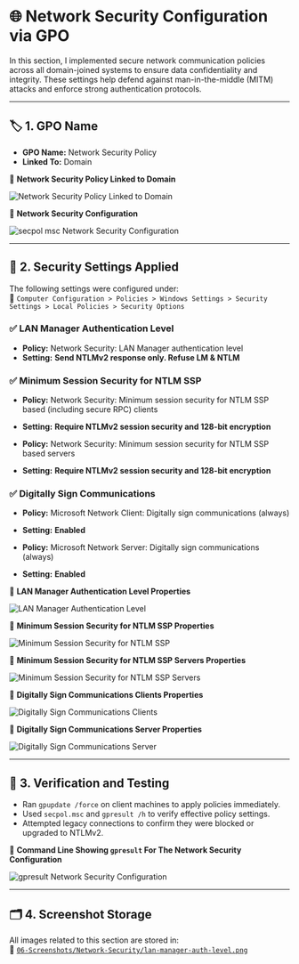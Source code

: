 # 🌐 Network Security Configuration via GPO

In this section, I implemented secure network communication policies across all domain-joined systems to ensure data confidentiality and integrity. These settings help defend against man-in-the-middle (MITM) attacks and enforce strong authentication protocols.

---

## 🏷️ 1. GPO Name

- **GPO Name:** Network Security Policy  
- **Linked To:** Domain

📸 **Network Security Policy Linked to Domain**  

![Network Security Policy Linked to Domain](https://github.com/user-attachments/assets/0e56aa70-3962-4314-b952-e8a174b1c45e)

📸 **Network Security Configuration**  
 
![secpol msc Network Security Configuration](https://github.com/user-attachments/assets/c918231b-45d4-4d32-8b83-939924209412)

---

## 🔐 2. Security Settings Applied

The following settings were configured under:  
 📂 `Computer Configuration > Policies > Windows Settings > Security Settings > Local Policies > Security Options`

### ✅ LAN Manager Authentication Level
- **Policy:** Network Security: LAN Manager authentication level  
- **Setting:** **Send NTLMv2 response only. Refuse LM & NTLM**

### ✅ Minimum Session Security for NTLM SSP
- **Policy:** Network Security: Minimum session security for NTLM SSP based (including secure RPC) clients  
- **Setting:** **Require NTLMv2 session security and 128-bit encryption**

- **Policy:** Network Security: Minimum session security for NTLM SSP based servers  
- **Setting:** **Require NTLMv2 session security and 128-bit encryption**

### ✅ Digitally Sign Communications
- **Policy:** Microsoft Network Client: Digitally sign communications (always)  
- **Setting:** **Enabled**

- **Policy:** Microsoft Network Server: Digitally sign communications (always)  
- **Setting:** **Enabled**

📸 **LAN Manager Authentication Level Properties**

![LAN Manager Authentication Level](https://github.com/user-attachments/assets/26a42542-6ab3-448c-8248-74c736257205)

📸 **Minimum Session Security for NTLM SSP Properties**

![Minimum Session Security for NTLM SSP](https://github.com/user-attachments/assets/8daeb0ed-c941-4f62-90e2-2f111f4645be)

📸 **Minimum Session Security for NTLM SSP Servers Properties**

![Minimum Session Security for NTLM SSP Servers](https://github.com/user-attachments/assets/f256db18-6057-4692-959c-1afaa90deedd)

📸 **Digitally Sign Communications Clients Properties**

![Digitally Sign Communications Clients](https://github.com/user-attachments/assets/f1dc9677-57a4-4d95-82bd-36d658f318cd)

📸 **Digitally Sign Communications Server Properties**

![Digitally Sign Communications Server](https://github.com/user-attachments/assets/484c82dc-65a0-4941-8622-e679e3fee8f3)

---

## 🧪 3. Verification and Testing

- Ran `gpupdate /force` on client machines to apply policies immediately.
- Used `secpol.msc` and `gpresult /h` to verify effective policy settings.
- Attempted legacy connections to confirm they were blocked or upgraded to NTLMv2.

📸 **Command Line Showing `gpresult` For The Network Security Configuration**

![gpresult Network Security Configuration](https://github.com/user-attachments/assets/bfb982a2-1933-49c8-b224-4295b6a6c69e)

---

## 🗂️ 4. Screenshot Storage

All images related to this section are stored in:  
📂 [`06-Screenshots/Network-Security/lan-manager-auth-level.png`]()
